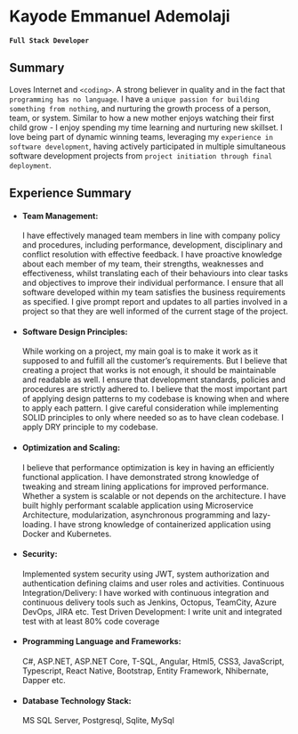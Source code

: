 # Kayode Emmanuel Ademolaji

#### `Full Stack Developer`

## Summary
Loves Internet and `<coding>`. A strong believer in quality and in the fact that `programming has no language`. I have a `unique passion for building something from nothing`, and nurturing the growth process of a person, team, or system. Similar to how a new mother enjoys watching their first child grow - I enjoy spending my time learning and nurturing new skillset. I love being part of dynamic winning teams, leveraging my `experience in software development`, having actively participated in multiple simultaneous software development projects from `project initiation through final deployment`. 

## Experience Summary
- #### Team Management:   
    I have effectively managed team members in line with company policy and procedures, including performance, development, disciplinary and conflict resolution with effective feedback. I have proactive knowledge about each member of my team, their strengths, weaknesses and effectiveness, whilst translating each of their behaviours into clear tasks and objectives to improve their individual performance. I ensure that all software developed within my team satisfies the business requirements as specified. I give prompt report and updates to all parties involved in a project so that they are well informed of the current stage of the project. 
- #### Software Design Principles:   
    While working on a project, my main goal is to make it work as it supposed to and fulfill all the customer’s requirements. But I believe that creating a project that works is not enough, it should be maintainable and readable as well. I ensure that development standards, policies and procedures are strictly adhered to.  I believe that the most important part of applying design patterns to my codebase is knowing when and where to apply each pattern. I give careful consideration while implementing SOLID principles to only where needed so as to have clean codebase. I apply DRY principle to my codebase. 
- #### Optimization and Scaling: 
    I believe that performance optimization is key in having an efficiently functional application. I have demonstrated strong knowledge of tweaking and stream lining applications for improved performance. Whether a system is scalable or not depends on the architecture. I have built highly performant scalable application using Microservice Architecture, modularization, asynchronous programming and lazy-loading. I have strong knowledge of containerized application using Docker and Kubernetes. 
- #### Security:   
    Implemented system security using JWT, system authorization and authentication defining claims and user roles and activities. 
Continuous Integration/Delivery: 
I have worked with continuous integration and continuous delivery tools such as Jenkins, Octopus, TeamCity, Azure DevOps, JIRA etc. 
Test Driven Development: 
I write unit and integrated test with at least 80% code coverage  
- #### Programming Language and Frameworks: 
    C#, ASP.NET, ASP.NET Core, T-SQL, Angular, Html5, CSS3, JavaScript, Typescript, React Native, Bootstrap, Entity Framework, Nhibernate, Dapper etc. 
- #### Database Technology Stack: 
    MS SQL Server, Postgresql, Sqlite, MySql
